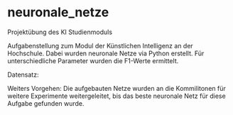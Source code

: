 # neuronale_netze
Projektübung des KI Studienmoduls

Aufgabenstellung zum Modul der Künstlichen Intelligenz an der Hochschule. Dabei wurden neuronale Netze via Python erstellt. 
Für unterschiedliche Parameter wurden die F1-Werte ermittelt.

Datensatz:

Weiters Vorgehen:
Die aufgebauten Netze wurden an die Kommilitonen für weitere Experimente weitergeleitet, bis das beste neuronale Netz für diese Aufgabe gefunden wurde.


